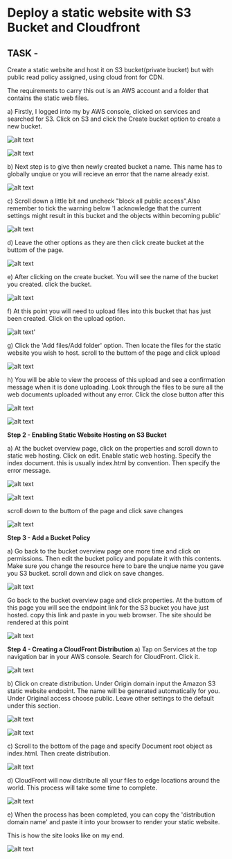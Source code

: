 # Deploy a static website with S3 Bucket and Cloudfront
## TASK - 
Create a static website and host it on S3 bucket(private bucket) but with public read policy assigned, using cloud front for CDN.

The requirements to carry this out is an AWS account and a folder that contains the static web files.

a) Firstly, I logged into my by AWS console, clicked on services and searched for S3. Click on S3 and click the Create bucket option to create a new bucket.

![alt text](img/1.png)

![alt text](img/2.png)

b) Next step is to give then newly created bucket a name. This name has to globally unqiue or you will recieve an error that the name already exist.

![alt text](img/3.png)

c) Scroll down a little bit and uncheck "block all public access".Also remember to tick the warning below 'I acknowledge that the current settings might result in this bucket and the objects within becoming public'

![alt text](img/4.png)

d) Leave the other options as they are then click create bucket at the buttom of the page.

![alt text](img/5.png)

e) After clicking on the create bucket. You will see the name of the bucket you created. click the bucket.

![alt text](img/6.png)

f) At this point you will need to upload files into this bucket that has just been created. Click on the upload option.

![alt text](img/7.png)'

g) Click the 'Add files/Add folder' option. Then locate the files for the static website you wish to host. scroll to the buttom of the page and click upload

![alt text](img/8.png)

h) You will be able to view the process of this upload and see a confirmation message when it is done uploading. Look through the files to be sure all the web documents uploaded without any error. Click the close button after this

![alt text](img/9.png)

![alt text](img/10.png)

**Step 2 - Enabling Static Website Hosting on S3 Bucket**

a) At the bucket overview page, click on the properties and scroll down to static web hosting. Click on edit. Enable static web hosting. Specify the index document. this is usually index.html by convention. Then specify the error message.

![alt text](img/11.png)

![alt text](img/11.5.png)

scroll down to the buttom of the page and click save changes

![alt text](img/12.png)

**Step 3 - Add a Bucket Policy**

a) Go back to the bucket overview page one more time and click on permissions. Then edit the bucket policy and populate it with this contents. Make sure you change the resource here to bare the unqiue name you gave you S3 bucket. scroll down and click on save changes.

![alt text](img/19.png)

Go back to the bucket overview page and click properties. At the buttom of this page you will see the endpoint link for the S3 bucket you have just hosted. copy this link and paste in you web browser. The site should be rendered at this point

![alt text](img/20.png)

**Step 4 - Creating a CloudFront Distribution**
a) Tap on Services at the top navigation bar in your AWS console. Search for CloudFront. Click it.

![alt text](img/13.png)

b) Click on create distribution. Under Origin domain input the Amazon S3 static website endpoint. The name will be generated automatically for you. Under Original access choose public. Leave other settings to the default under this section.

![alt text](img/14.png)

![alt text](img/22.png)

c) Scroll to the bottom of the page and specify Document root object as index.html. Then create distribution. 

![alt text](img/23.png)

d) CloudFront will now distribute all your files to edge locations around the world. This process will take some time to complete.

![alt text](img/29.png)

e) When the process has been completed, you can copy the 'distribution domain name' and paste it into your browser to render your static website.

This is how the site looks like on my end.

![alt text](img/27.png)